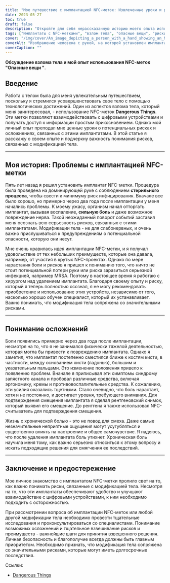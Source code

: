 ```yaml
---
title: "Мое путешествие с имплантацией NFC-меток: Извлеченные уроки и раскрытые риски"
date: 2023-05-27
toc: true
draft: false
description: "Откройте для себя нерассказанную историю моего опыта использования имплантатов с метками NFC, в которой я рассказываю о рисках, осложнениях и личном опыте, подчеркивающем важность осознанного принятия решений."
tags: ["Имплантаты с NFC-метками", "взлом тела", "опасные вещи", "риски имплантации", "модификации кузова", "осложнения", "отторжение имплантата", "боль и воспаление", "повреждение нервов", "удаление имплантата", "хроническая боль", "меры предосторожности", "риски и преимущества", "консультация", "исследование", "профессиональная установка", "риски, связанные с модификацией тела", "смещение имплантата", "синдром запястного канала", "понимание осложнений", "личная безопасность", "обоснованное решение", "цифровое взаимодействие", "медицинские процедуры", "безопасность имплантатов", "предупреждение о модификации тела", "имплантационные осложнения", "личное благополучие", "соображения здравоохранения", "профессиональная консультация"]
cover: "/img/cover/An_image_depicting_a_person_with_a_hand_showing_an_NFC_tag.png"
coverAlt: "Изображение человека с рукой, на которой установлен имплантат NFC-метки, сопровождаемое символами боли вокруг руки, иллюстрирует риски и осложнения, связанные с имплантацией NFC-меток."
coverCaption: ""
---
```


**Обсуждение взлома тела и мой опыт использования NFC-меток "Опасные вещи "**.

## Введение

Работа с телом была для меня увлекательным путешествием, поскольку я стремился усовершенствовать свое тело с помощью технологических достижений. Один из аспектов взлома тела, который меня заинтересовал, - использование NFC-меток **Dangerous Things**. Эти метки позволяют взаимодействовать с цифровыми устройствами и получать доступ к информации простым прикосновением. Однако мой личный опыт преподал мне ценные уроки о потенциальных рисках и осложнениях, связанных с этими имплантатами. В этой статье я расскажу о своем опыте и подчеркну важность понимания рисков, связанных с модификацией тела.

______

## Моя история: Проблемы с имплантацией NFC-метки

Пять лет назад я решил установить имплантат NFC-метки. Процедура была проведена на доминирующей руке с соблюдением **стерильного процесса**, чтобы свести к минимуму риск инфицирования. Вначале все было хорошо, но примерно через два года после имплантации у меня начались проблемы. К моему ужасу, организм начал отторгать имплантат, вызывая воспаление, **сильную боль** и даже возможное повреждение нерва. Такой неожиданный поворот событий заставил меня осознать всю серьезность рисков, связанных с этими имплантатами. Модификации тела - не для слабонервных, и очень важно прислушиваться к предупреждениям о потенциальной опасности, которую они несут.

Мне очень нравилась идея имплантации NFC-метки, и я получал удовольствие от тех небольших преимуществ, которые она давала, например, от участия в крутых NFC-проектах. Однако по мере нарастания боли и рисков я пришел к пониманию того, что ничто не стоит потенциальной потери руки или риска заразиться серьезной инфекцией, например MRSA. Поэтому в настоящее время я работаю с хирургом над удалением имплантата. Благодаря своему опыту и риску, который я теперь полностью осознал, я не могу рекомендовать приобретение и использование этих устройств, независимо от того, насколько хорошо обучен специалист, который их устанавливает. Важно понимать, что модификация тела сопряжена со значительными рисками.

______

## Понимание осложнений

Боли появились примерно через два года после имплантации, несмотря на то, что я не занимался физически тяжелой деятельностью, которая могла бы привести к повреждению имплантата. Однако я заметил, что имплантат постепенно сместился ближе к костям кисти, в частности, между основанием кисти (ладонью), большим и указательным пальцами. Это изменение положения привело к появлению проблем. Вначале я приписывал эти симптомы синдрому запястного канала и пробовал различные средства, включая эргономику, кремы и противовоспалительные средства. К сожалению, эти усилия оказались тщетными. Стало очевидно, что боль нарастает, хотя и не постоянно, и достигает уровня, требующего внимания. Для подтверждения смещения имплантата я сделал рентгеновский снимок, который выявил его смещение. До рентгена я также использовал NFC-считыватель для подтверждения смещения.

Жизнь с хронической болью - это не повод для смеха. Даже самые незначительные неприятные ощущения могут усугубляться и существенно влиять на настроение и общее самочувствие. Я надеюсь, что после удаления имплантата боль утихнет. Хроническая боль научила меня тому, как важно серьезно относиться к этому вопросу и искать подходящие решения для смягчения ее последствий.

______

## Заключение и предостережение

Мое личное знакомство с имплантатом NFC-метки пролило свет на то, как важно понимать риски, связанные с модификацией тела. Несмотря на то, что эти имплантаты обеспечивают удобство и улучшают взаимодействие с цифровыми устройствами, к ним необходимо подходить с осторожностью.

При рассмотрении вопроса об имплантации NFC-меток или любой другой модификации тела необходимо провести тщательные исследования и проконсультироваться со специалистами. Понимание возможных осложнений и тщательное взвешивание рисков и преимуществ - важнейшие шаги для принятия взвешенного решения. Личная безопасность и благополучие всегда должны быть главным приоритетом. Необходимо признать, что модификация тела сопряжена со значительными рисками, которые могут иметь долгосрочные последствия.

Ссылки:
- [Dangerous Things](https://dangerousthings.com/)
